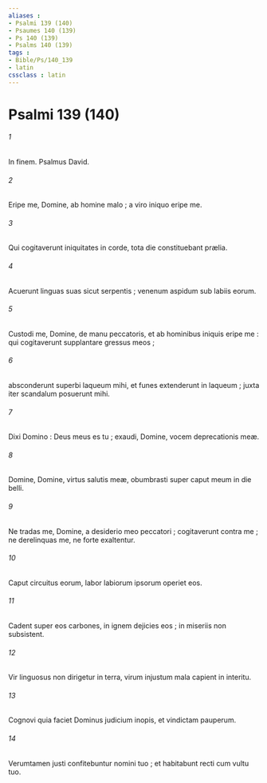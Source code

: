 ```yaml
---
aliases : 
- Psalmi 139 (140)
- Psaumes 140 (139)
- Ps 140 (139)
- Psalms 140 (139)
tags : 
- Bible/Ps/140_139
- latin
cssclass : latin
---
```


# Psalmi 139 (140)

###### 1
In finem. Psalmus David.
###### 2
Eripe me, Domine, ab homine malo ; a viro iniquo eripe me.
###### 3
Qui cogitaverunt iniquitates in corde, tota die constituebant prælia.
###### 4
Acuerunt linguas suas sicut serpentis ; venenum aspidum sub labiis eorum.
###### 5
Custodi me, Domine, de manu peccatoris, et ab hominibus iniquis eripe me : qui cogitaverunt supplantare gressus meos ;
###### 6
absconderunt superbi laqueum mihi, et funes extenderunt in laqueum ; juxta iter scandalum posuerunt mihi.
###### 7
Dixi Domino : Deus meus es tu ; exaudi, Domine, vocem deprecationis meæ.
###### 8
Domine, Domine, virtus salutis meæ, obumbrasti super caput meum in die belli.
###### 9
Ne tradas me, Domine, a desiderio meo peccatori ; cogitaverunt contra me ; ne derelinquas me, ne forte exaltentur.
###### 10
Caput circuitus eorum, labor labiorum ipsorum operiet eos.
###### 11
Cadent super eos carbones, in ignem dejicies eos ; in miseriis non subsistent.
###### 12
Vir linguosus non dirigetur in terra, virum injustum mala capient in interitu.
###### 13
Cognovi quia faciet Dominus judicium inopis, et vindictam pauperum.
###### 14
Verumtamen justi confitebuntur nomini tuo ; et habitabunt recti cum vultu tuo.
